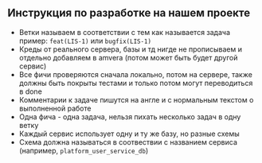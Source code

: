 ## Инструкция по разработке на нашем проекте

- Ветки называем в соответствии с тем как называется задача 
  пример: ```feat(LIS-1)``` или ```bugfix(LIS-1)```
- Креды от реального сервера, базы и тд нигде не прописываем и отдельно добавляем в amvera (потом может быть будет другой сервис)
- Все фичи проверяются сначала локально, потом на сервере, также должны быть покрыты тестами и только потом могут переводиться в done
- Комментарии к задаче пишутся на англе и с нормальным текстом о выполненной работе
- Одна фича - одна задача, нельзя пихать несколько задач в одну ветку
- Каждый сервис использует одну и ту же базу, но разные схемы
- Схема должна называться в соотвествии с названием сервиса (например, ```platform_user_service_db```)
